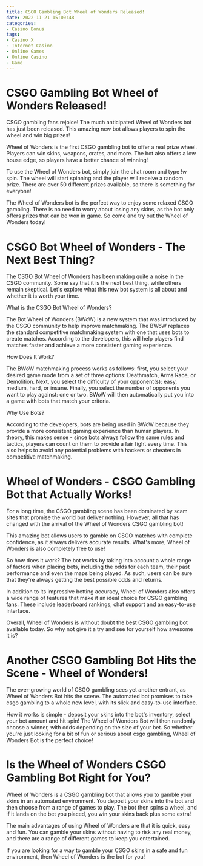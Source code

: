 ```yaml
---
title: CSGO Gambling Bot Wheel of Wonders Released!
date: 2022-11-21 15:00:48
categories:
- Casino Bonus
tags:
- Casino X
- Internet Casino
- Online Games
- Online Casino
- Game
---
```



#  CSGO Gambling Bot Wheel of Wonders Released!

CSGO gambling fans rejoice! The much anticipated Wheel of Wonders bot has just been released. This amazing new bot allows players to spin the wheel and win big prizes!

Wheel of Wonders is the first CSGO gambling bot to offer a real prize wheel. Players can win skins, weapons, crates, and more. The bot also offers a low house edge, so players have a better chance of winning!

To use the Wheel of Wonders bot, simply join the chat room and type !w spin. The wheel will start spinning and the player will receive a random prize. There are over 50 different prizes available, so there is something for everyone!

The Wheel of Wonders bot is the perfect way to enjoy some relaxed CSGO gambling. There is no need to worry about losing any skins, as the bot only offers prizes that can be won in game. So come and try out the Wheel of Wonders today!

#  CSGO Bot Wheel of Wonders - The Next Best Thing?

The CSGO Bot Wheel of Wonders has been making quite a noise in the CSGO community. Some say that it is the next best thing, while others remain skeptical. Let's explore what this new bot system is all about and whether it is worth your time.

What is the CSGO Bot Wheel of Wonders?

The Bot Wheel of Wonders (BWoW) is a new system that was introduced by the CSGO community to help improve matchmaking. The BWoW replaces the standard competitive matchmaking system with one that uses bots to create matches. According to the developers, this will help players find matches faster and achieve a more consistent gaming experience.

How Does It Work?

The BWoW matchmaking process works as follows: first, you select your desired game mode from a set of three options: Deathmatch, Arms Race, or Demolition. Next, you select the difficulty of your opponent(s): easy, medium, hard, or insane. Finally, you select the number of opponents you want to play against: one or two. BWoW will then automatically put you into a game with bots that match your criteria.

Why Use Bots?

According to the developers, bots are being used in BWoW because they provide a more consistent gaming experience than human players. In theory, this makes sense - since bots always follow the same rules and tactics, players can count on them to provide a fair fight every time. This also helps to avoid any potential problems with hackers or cheaters in competitive matchmaking.

#  Wheel of Wonders - CSGO Gambling Bot that Actually Works!

For a long time, the CSGO gambling scene has been dominated by scam sites that promise the world but deliver nothing. However, all that has changed with the arrival of the Wheel of Wonders CSGO gambling bot!

This amazing bot allows users to gamble on CSGO matches with complete confidence, as it always delivers accurate results. What's more, Wheel of Wonders is also completely free to use!

So how does it work? The bot works by taking into account a whole range of factors when placing bets, including the odds for each team, their past performance and even the maps being played. As such, users can be sure that they're always getting the best possible odds and returns.

In addition to its impressive betting accuracy, Wheel of Wonders also offers a wide range of features that make it an ideal choice for CSGO gambling fans. These include leaderboard rankings, chat support and an easy-to-use interface.

Overall, Wheel of Wonders is without doubt the best CSGO gambling bot available today. So why not give it a try and see for yourself how awesome it is?

#  Another CSGO Gambling Bot Hits the Scene - Wheel of Wonders!

The ever-growing world of CSGO gambling sees yet another entrant, as Wheel of Wonders Bot hits the scene. The automated bot promises to take csgo gambling to a whole new level, with its slick and easy-to-use interface.

How it works is simple - deposit your skins into the bot's inventory, select your bet amount and hit spin! The Wheel of Wonders Bot will then randomly choose a winner, with odds depending on the size of your bet. So whether you're just looking for a bit of fun or serious about csgo gambling, Wheel of Wonders Bot is the perfect choice!

#  Is the Wheel of Wonders CSGO Gambling Bot Right for You?

Wheel of Wonders is a CSGO gambling bot that allows you to gamble your skins in an automated environment. You deposit your skins into the bot and then choose from a range of games to play. The bot then spins a wheel, and if it lands on the bet you placed, you win your skins back plus some extra!

The main advantages of using Wheel of Wonders are that it is quick, easy and fun. You can gamble your skins without having to risk any real money, and there are a range of different games to keep you entertained.

If you are looking for a way to gamble your CSGO skins in a safe and fun environment, then Wheel of Wonders is the bot for you!
